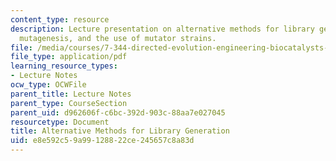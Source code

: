```yaml
---
content_type: resource
description: Lecture presentation on alternative methods for library generation, chemical
  mutagenesis, and the use of mutator strains.
file: /media/courses/7-344-directed-evolution-engineering-biocatalysts-spring-2008/e8e592c59a99128822ce245657c8a83d_ses4_slides.pdf
file_type: application/pdf
learning_resource_types:
- Lecture Notes
ocw_type: OCWFile
parent_title: Lecture Notes
parent_type: CourseSection
parent_uid: d962606f-c6bc-392d-903c-88aa7e027045
resourcetype: Document
title: Alternative Methods for Library Generation
uid: e8e592c5-9a99-1288-22ce-245657c8a83d
---
```

